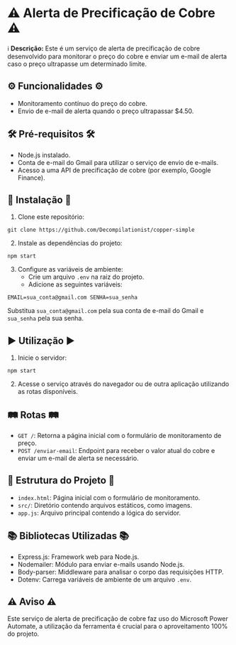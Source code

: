# ⚠️ Alerta de Precificação de Cobre ⚠️

ℹ️ **Descrição:**
Este é um serviço de alerta de precificação de cobre desenvolvido para monitorar o preço do cobre e enviar um e-mail de alerta caso o preço ultrapasse um determinado limite.

## ⚙️ Funcionalidades ⚙️

- Monitoramento contínuo do preço do cobre.
- Envio de e-mail de alerta quando o preço ultrapassar $4.50.

## 🛠️ Pré-requisitos 🛠️

- Node.js instalado.
- Conta de e-mail do Gmail para utilizar o serviço de envio de e-mails.
- Acesso a uma API de precificação de cobre (por exemplo, Google Finance).

## 🚀 Instalação 🚀

1. Clone este repositório:

` git clone https://github.com/Decompilationist/copper-simple `


2. Instale as dependências do projeto:

` npm start `


3. Configure as variáveis de ambiente:
   - Crie um arquivo `.env` na raiz do projeto.
   - Adicione as seguintes variáveis:

`EMAIL=sua_conta@gmail.com
SENHA=sua_senha`


Substitua `sua_conta@gmail.com` pela sua conta de e-mail do Gmail e `sua_senha` pela sua senha.

## ▶️ Utilização ▶️

1. Inicie o servidor:

`npm start`


2. Acesse o serviço através do navegador ou de outra aplicação utilizando as rotas disponíveis.

## 🛤️ Rotas 🛤️

- `GET /`: Retorna a página inicial com o formulário de monitoramento de preço.
- `POST /enviar-email`: Endpoint para receber o valor atual do cobre e enviar um e-mail de alerta se necessário.

## 📁 Estrutura do Projeto 📁

- `index.html`: Página inicial com o formulário de monitoramento.
- `src/`: Diretório contendo arquivos estáticos, como imagens.
- `app.js`: Arquivo principal contendo a lógica do servidor.

## 📚 Bibliotecas Utilizadas 📚

- Express.js: Framework web para Node.js.
- Nodemailer: Módulo para enviar e-mails usando Node.js.
- Body-parser: Middleware para analisar o corpo das requisições HTTP.
- Dotenv: Carrega variáveis de ambiente de um arquivo `.env`.

## ⚠️ Aviso ⚠️

Este serviço de alerta de precificação de cobre faz uso do Microsoft Power Automate, a utilização da ferramenta é crucial para o aproveitamento 100% do projeto.
